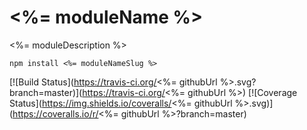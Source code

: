 # <%= moduleName %>

<%= moduleDescription %>

```
npm install <%= moduleNameSlug %>
```

[![Build Status](https://travis-ci.org/<%= githubUrl %>.svg?branch=master)](https://travis-ci.org/<%= githubUrl %>)
[![Coverage Status](https://img.shields.io/coveralls/<%= githubUrl %>.svg)](https://coveralls.io/r/<%= githubUrl %>?branch=master)

